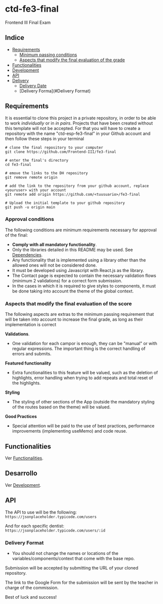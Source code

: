 # ctd-fe3-final

Frontend III Final Exam

## Indice

- [Requirements](#Requirements)
  - [Minimum passing conditions](#condiciones-mínimas-de-aprobación)
  - [Aspects that modify the final evaluation of the grade](#aspectos-que-modifican-la-valoración-final-de-la-nota)
- [Functionalities](#funcionalidades)
- [Development](#desarrollo)
- [API](#api)
- [Delivery](#entrega)
  - [Delivery Date](#fecha-de-entrega)
  - [Delivery Forma](#Delivery Format)

## Requirements

It is essential to clone this project in a private repository, in order to be able to work _individually_ or in _in pairs_. Projects that have been created without this template will not be accepted. For that you will have to create a repository with the name "ctd-esp-fe3-final" in your Github account and then follow these steps in your terminal

```
# clone the final repository to your computer
git clone https://github.com/Frontend-III/fe3-final

# enter the final's directory
cd fe3-final

# emove the links to the DH repository
git remove remote origin

# add the link to the repository from your github account, replace <youruser> with your account
git remote add origin https://github.com/<tuusuario>/fe3-final

# Upload the initial template to your github repository
git push -u origin main
```

### Approval conditions

The following conditions are minimum requirements necessary for approval of the final:

- **Comply with all mandatory functionality**.
- Only the libraries detailed in this README may be used. See [Dependencies](docs/development.md#dependencies).
- Any functionality that is implemented using a library other than the allowed ones will not be considered done.
- It must be developed using Javascript with React.js as the library.
- The Contact page is expected to contain the necessary validation flows (minimum 2 validations) for a correct form submission.
- In the cases in which it is required to give styles to components, it must be done taking into account the theme of the global context.

### Aspects that modify the final evaluation of the score

The following aspects are extras to the minimum passing requirement that will be taken into account to increase the final grade, as long as their implementation is correct

**Validations**.

- One validation for each campor is enough, they can be "manual" or with regular expressions. The important thing is the correct handling of errors and submits.

**Featured functionality**

- Extra functionalities to this feature will be valued, such as the deletion of highlights, error handling when trying to add repeats and total reset of the highlights.


**Styling**

- The styling of other sections of the App (outside the mandatory styling of the routes based on the theme) will be valued.

**Good Practices**

- Special attention will be paid to the use of best practices, performance improvements (implementing useMemo) and code reuse.

## Functionalities

Ver [Functionalities](docs/funcionalidades.md).

## Desarrollo

Ver [Development](docs/desarrollo.md).

## API

The API to use will be the following:
`https://jsonplaceholder.typicode.com/users`

And for each specific dentist:
`https://jsonplaceholder.typicode.com/users/:id`

### Delivery Format

- You should not change the names or locations of the variables/components/context that come with the base repo.

Submission will be accepted by submitting the URL of your cloned repository.

The link to the Google Form for the submission will be sent by the teacher in charge of the commission.

Best of luck and success!
